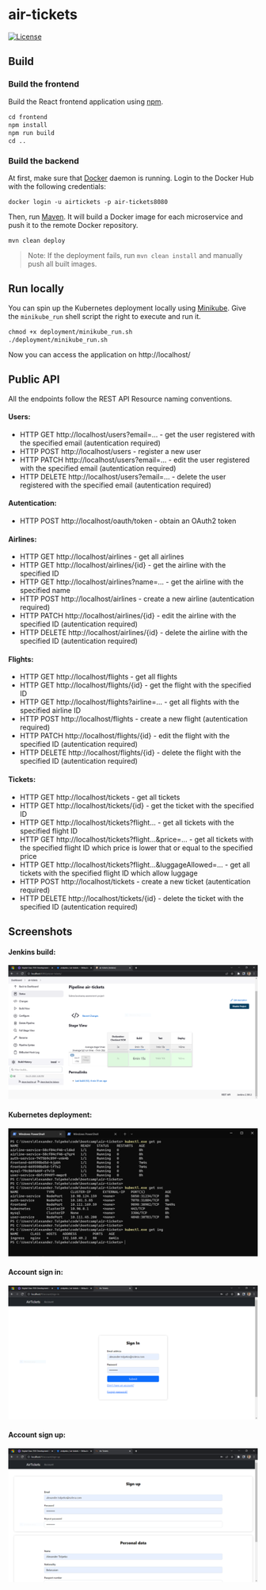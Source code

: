 # air-tickets

[![License](https://img.shields.io/badge/License-Apache%202.0-blue.svg)](https://opensource.org/licenses/Apache-2.0)

## Build

### Build the frontend

Build the React frontend application using [npm](https://docs.npmjs.com/downloading-and-installing-node-js-and-npm).
```
cd frontend
npm install
npm run build
cd ..
```
### Build the backend

At first, make sure that [Docker](https://www.docker.com/) daemon is running.
Login to the Docker Hub with the following credentials:
```
docker login -u airtickets -p air-tickets8080
```

Then, run [Maven](https://maven.apache.org/). It will build a Docker image for each microservice
and push it to the remote Docker repository.
```
mvn clean deploy
```
> Note: If the deployment fails, run `mvn clean install` and manually push all built images.

## Run locally

You can spin up the Kubernetes deployment locally using [Minikube](https://minikube.sigs.k8s.io/docs/start/).
Give the `minikube_run` shell script the right to execute and run it.
```
chmod +x deployment/minikube_run.sh
./deployment/minikube_run.sh
```
Now you can access the application on http://localhost/

## Public API
All the endpoints follow the REST API Resource naming conventions.

#### Users:

* HTTP GET http://localhost/users?email=... - get the user registered with the specified email (autentication required)
* HTTP POST http://localhost/users - register a new user
* HTTP PATCH http://localhost/users?email=... - edit the user registered with the specified email (autentication required)
* HTTP DELETE http://localhost/users?email=... - delete the user registered with the specified email (autentication required)

#### Autentication:

* HTTP POST http://localhost/oauth/token - obtain an OAuth2 token

#### Airlines:

* HTTP GET http://localhost/airlines - get all airlines
* HTTP GET http://localhost/airlines/{id} - get the airline with the specified ID
* HTTP GET http://localhost/airlines?name=... - get the airline with the specified name
* HTTP POST http://localhost/airlines - create a new airline (autentication required)
* HTTP PATCH http://localhost/airlines/{id} - edit the airline with the specified ID (autentication required)
* HTTP DELETE http://localhost/airlines/{id} - delete the airline with the specified ID (autentication required)

#### Flights:

* HTTP GET http://localhost/flights - get all flights
* HTTP GET http://localhost/flights/{id} - get the flight with the specified ID
* HTTP GET http://localhost/flights?airline=... - get all flights with the specified airline ID
* HTTP POST http://localhost/flights - create a new flight (autentication required)
* HTTP PATCH http://localhost/flights/{id} - edit the flight with the specified ID (autentication required)
* HTTP DELETE http://localhost/flights/{id} - delete the flight with the specified ID (autentication required)

#### Tickets:

* HTTP GET http://localhost/tickets - get all tickets
* HTTP GET http://localhost/tickets/{id} - get the ticket with the specified ID
* HTTP GET http://localhost/tickets?flight... - get all tickets with the specified flight ID
* HTTP GET http://localhost/tickets?flight...&price=... - get all tickets with the specified flight ID
which price is lower that or equal to the specified price
* HTTP GET http://localhost/tickets?flight...&luggageAllowed=... - get all tickets with the specified flight ID
which allow luggage
* HTTP POST http://localhost/tickets - create a new ticket (autentication required)
* HTTP DELETE http://localhost/tickets/{id} - delete the ticket with the specified ID (autentication required)

## Screenshots

#### Jenkins build:
![jenkins](screenshots/jenkins.png)

#### Kubernetes deployment:
![k8s](screenshots/k8s.png)

#### Account sign in:
![k8s](screenshots/signin.png)

#### Account sign up:
![k8s](screenshots/signup.png)
